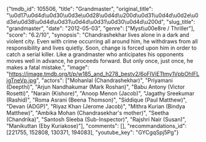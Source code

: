 {"tmdb_id": 105506, "title": "Grandmaster", "original_title": "\u0d17\u0d4d\u0d30\u0d3e\u0d28\u0d4d\u200d\u0d31\u0d4d\u0d2e\u0d3e\u0d38\u0d4d\u0d31\u0d4d\u0d31\u0d30\u0d4d\u200d", "slug_title": "grandmaster", "date": "2012-05-03", "genre": ["Myst\u00e8re / Thriller"], "score": "6.2/10", "synopsis": "Chandrashekhar lives alone in a dark and violent city. Even with crime occurring all around him, he withdraws from all responsibility and lives quietly. Soon, change is forced upon him in order to catch a serial killer. Like a grandmaster who anticipates his opponents moves well in advance, he proceeds forward. But only once, just once, he makes a fatal mistake.", "image": "https://image.tmdb.org/t/p/w185_and_h278_bestv2/6oFIViETtmy1VpbOhIFLjgTneVp.jpg", "actors": ["Mohanlal (Chandrashekhar)", "Priyamani (Deepthi)", "Arjun Nandhakumar (Mark Roshan)", "Babu Antony (Victor Rosetti)", "Narain (Kishore)", "Anoop Menon (Jacob)", "Jagathy Sreekumar (Rashid)", "Roma Asrani (Beena Thomson)", "Siddique (Paul Matthew)", "Devan (ADGP)", "Riyaz Khan (Jerome Jacob)", "Mithra Kurian (Bindya Matthew)", "Ambika Mohan (Chandrasekhar's mother)", "Seetha (Chandrika)", "Santosh Sleeba (Sub-Inspector)", "Rajshri Nair (Susan)", "Manikuttan (Eby Kuriakose)"], "comments": [], "recommandations_id": [221755, 152808, 130371, 194083], "youtube_key": "GYCgqSpj5Pg"}